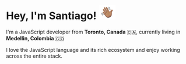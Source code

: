 # Hey, I'm Santiago! <img src="https://github.com/santidiazl/santidiazl/raw/main/waving-hand.gif" width="45px">

I'm a JavaScript developer from **Toronto, Canada** 🇨🇦, currently living in **Medellin, Colombia** 🇨🇴

I love the JavaScript language and its rich ecosystem and enjoy working across the entire stack.
